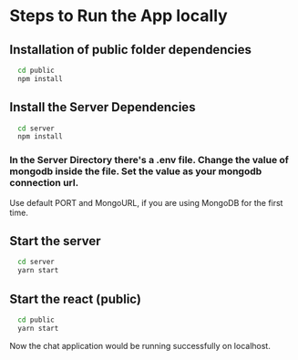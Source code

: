 # Steps to Run the App locally


## Installation of public folder dependencies

```bash
  cd public
  npm install
```

## Install the Server Dependencies
```bash
  cd server
  npm install
```

### In the Server Directory there's a .env file. Change the value of mongodb inside the file. Set the value as your mongodb connection url.

Use default PORT and MongoURL, if you are using MongoDB for the first time.

## Start the server
```bash
  cd server
  yarn start
```

## Start the react (public)
```bash
  cd public
  yarn start
```

Now the chat application would be running successfully on localhost.
